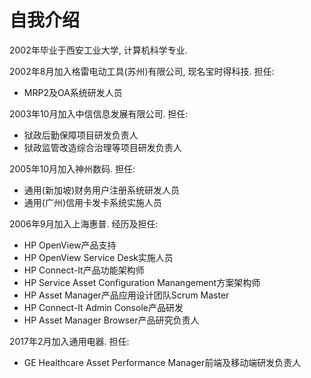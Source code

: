 # 自我介绍

2002年毕业于西安工业大学, 计算机科学专业. 

2002年8月加入格雷电动工具(苏州)有限公司, 现名宝时得科技. 担任:

- MRP2及OA系统研发人员

2003年10月加入中信信息发展有限公司. 担任:

- 狱政后勤保障项目研发负责人
- 狱政监管改造综合治理等项目研发负责人

2005年10月加入神州数码. 担任:

- 通用(新加坡)财务用户注册系统研发人员
- 通用(广州)信用卡发卡系统实施人员

2006年9月加入上海惠普. 经历及担任:

- HP OpenView产品支持
- HP OpenView Service Desk实施人员
- HP Connect-It产品功能架构师
- HP Service Asset Configuration Manangement方案架构师
- HP Asset Manager产品应用设计团队Scrum Master
- HP Connect-It Admin Console产品研发
- HP Asset Manager Browser产品研究负责人

2017年2月加入通用电器. 担任:

- GE Healthcare Asset Performance Manager前端及移动端研发负责人
